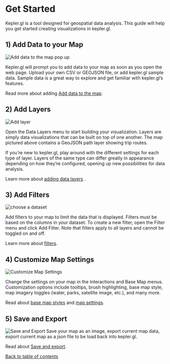 # Get Started

Kepler.gl is a tool designed for geospatial data analysis. This guide will help you get started creating visualizations in kepler.gl.


## 1) Add Data to your Map

![Add data to the map pop up](https://d1a3f4spazzrp4.cloudfront.net/kepler.gl/documentation/image42.png "Add data to the map pop up")

Kepler.gl will prompt you to add data to your map as soon as you open the web page. Upload your own CSV or GEOJSON file, or add kepler.gl sample data.
Sample data is a great way to explore and get familiar with kepler.gl’s features.

Read more about adding [Add data to the map](./b-kepler-gl-workflow/a-add-data-to-the-map.md).


## 2) Add Layers

![Add layer](https://d1a3f4spazzrp4.cloudfront.net/kepler.gl/documentation/j-get-started-layers.png "Add layer")

Open the Data Layers menu to start building your visualization. Layers are simply data visualizations that can be built on top of one another. The map pictured above contains a GeoJSON path layer showing trip routes.

If you’re new to kepler.gl, play around with the different settings for each type of layer. Layers of the same type can differ greatly in appearance depending on how they’re configured, opening up new possibilities for data analysis.

Learn more about [adding data layers](./b-kepler-gl-workflow/b-add-data-layers/a-adding-data-layers.md)
.

## 3) Add Filters

![choose a dataset](https://d1a3f4spazzrp4.cloudfront.net/kepler.gl/documentation/add-filter.png "choose a dataset")

Add filters to your map to limit the data that is displayed. Filters must be based on the columns in your dataset. To create a new filter, open the Filter menu and click Add Filter. Note that filters apply to all layers and cannot be toggled on and off.

Learn more about [filters](./e-filters.md).

## 4) Customize Map Settings

![Customize Map Settings](https://d1a3f4spazzrp4.cloudfront.net/kepler.gl/documentation/interactions.png "Customize Map Settings")

Change the settings on your map in the Interactions and Base Map menus. Customization options include tooltips, brush highlighting, base map style, map imagery toggles (water, parks, satellite image, etc.), and many more.

Read about [base map styles](./f-map-styles/1-base-map-styles.md) and [map settings](./g-map-settings.md).

## 5) Save and Export
![Save and Export](https://d1a3f4spazzrp4.cloudfront.net/kepler.gl/documentation/export-save.png "Save and Export")
Save your map as an image, export current map data, export current map as a json file to be load back into kepler.gl.

Read about [Save and export](./k-save-and-export.md).

[Back to table of contents](./a-introduction.md)
